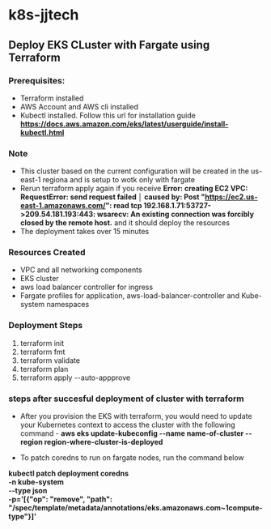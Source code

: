 # k8s-jjtech

## Deploy EKS CLuster with Fargate using Terraform

### Prerequisites:
* Terraform installed
* AWS Account and AWS cli installed
* Kubectl installed. Follow this url for installation guide **https://docs.aws.amazon.com/eks/latest/userguide/install-kubectl.html**

### Note

* This cluster based on the current configuration will be created in the us-east-1 regiona and is setup to wotk only with fargate
* Rerun terraform apply again if you receive **Error: creating EC2 VPC: RequestError: send request failed
│ caused by: Post "https://ec2.us-east-1.amazonaws.com/": read tcp 192.168.1.71:53727->209.54.181.193:443: wsarecv: An existing connection was forcibly closed by the remote host.** and it should deploy the resources
* The deployment takes over 15 minutes

### Resources Created
* VPC and all networking components
* EKS cluster
* aws load balancer controller for ingress
* Fargate profiles for application, aws-load-balancer-controller  and Kube-system namespaces

### Deployment Steps

1. terraform init
2. terraform fmt
3. terraform validate
4. terraform plan
5. terraform apply --auto-appprove

### steps after succesful deployment of cluster with terraform 

* After you provision the EKS with terraform, you would need to update your Kubernetes context to access the cluster with the following command - **aws eks update-kubeconfig --name name-of-cluster --region region-where-cluster-is-deployed**

* To patch coredns to run on fargate nodes, run the command below 

**kubectl patch deployment coredns \
-n kube-system \
--type json \
-p='[{"op": "remove", "path": "/spec/template/metadata/annotations/eks.amazonaws.com~1compute-type"}]'**
